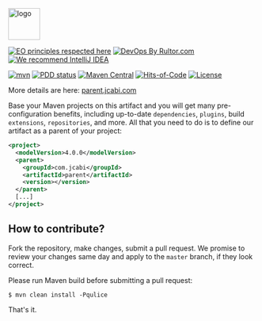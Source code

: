 <img alt="logo" src="https://www.jcabi.com/logo-square.svg" width="64px" height="64px" />

[![EO principles respected here](https://www.elegantobjects.org/badge.svg)](https://www.elegantobjects.org)
[![DevOps By Rultor.com](http://www.rultor.com/b/jcabi/jcabi-parent)](http://www.rultor.com/p/jcabi/jcabi-parent)
[![We recommend IntelliJ IDEA](https://www.elegantobjects.org/intellij-idea.svg)](https://www.jetbrains.com/idea/)

[![mvn](https://github.com/jcabi/jcabi-parent/actions/workflows/mvn.yml/badge.svg)](https://github.com/jcabi/jcabi-parent/actions/workflows/mvn.yml)
[![PDD status](http://www.0pdd.com/svg?name=jcabi/jcabi-parent)](http://www.0pdd.com/p?name=jcabi/jcabi-parent)
[![Maven Central](https://maven-badges.herokuapp.com/maven-central/com.jcabi/parent/badge.svg)](https://maven-badges.herokuapp.com/maven-central/com.jcabi/parent)
[![Hits-of-Code](https://hitsofcode.com/github/jcabi/jcabi-parent)](https://hitsofcode.com/view/github/jcabi/jcabi-parent)
[![License](https://img.shields.io/badge/license-MIT-green.svg)](https://github.com/jcabi/jcabi-parent/blob/master/LICENSE.txt)

More details are here: [parent.jcabi.com](https://parent.jcabi.com/index.html)

Base your Maven projects on this artifact and you will get
many pre-configuration benefits, including up-to-date
`dependencies`, `plugins`, build `extensions`,
`repositories`, and more. All that you need to do is to
define our artifact as a parent of your project:

```xml
<project>
  <modelVersion>4.0.0</modelVersion>
  <parent>
    <groupId>com.jcabi</groupId>
    <artifactId>parent</artifactId>
    <version></version>
  </parent>
  [...]
</project>
```

## How to contribute?

Fork the repository, make changes, submit a pull request.
We promise to review your changes same day and apply to
the `master` branch, if they look correct.

Please run Maven build before submitting a pull request:

```
$ mvn clean install -Pqulice
```

That's it.
